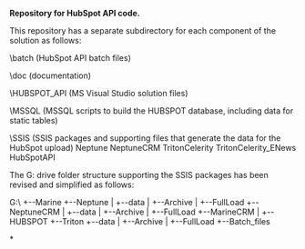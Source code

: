 **Repository for HubSpot API code.**

This repository has a separate subdirectory for each component of the solution as follows:

\\batch (HubSpot API batch files)

\\doc (documentation)

\\HUBSPOT_API (MS Visual Studio solution files)
  
\\MSSQL (MSSQL scripts to build the HUBSPOT database, including data for static tables)
  
\\SSIS (SSIS packages and supporting files that generate the data for the HubSpot upload)
  Neptune
  NeptuneCRM
  TritonCelerity
  TritonCelerity_ENews
  HubSpotAPI


The G: drive folder structure supporting the SSIS packages has been revised and simplified as follows:

G:\\
\+--Marine
   \+--Neptune
   |  \+--data
   |     \+--Archive
   |     \+--FullLoad
   \+--NeptuneCRM
   |  \+--data
   |     \+--Archive
   |     \+--FullLoad
   \+--MarineCRM 
   |  \+--HUBSPOT
   \+--Triton
      \+--data
      |  \+--Archive
      |  \+--FullLoad
      \+--Batch_files



\*



